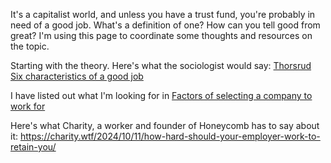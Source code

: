 It's a capitalist world, and unless you have a trust fund, you're probably in need of a good job. What's a definition of one? How can you tell good from great? I'm using this page to coordinate some thoughts and resources on the topic.

Starting with the theory. Here's what the sociologist would say: [Thorsrud Six characteristics of a good job](Thorsrud%20Six%20characteristics%20of%20a%20good%20job.md)

I have listed out what I'm looking for in [Factors of selecting a company to work for](Factors%20of%20selecting%20a%20company%20to%20work%20for.md)

Here's what Charity, a worker and founder of Honeycomb has to say about it: https://charity.wtf/2024/10/11/how-hard-should-your-employer-work-to-retain-you/